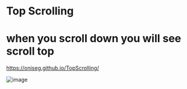 # Top Scrolling
# when you scroll down you will see scroll top

https://oniseg.github.io/TopScrolling/

![image](https://user-images.githubusercontent.com/35266228/207595986-e8457d00-7e1b-42fe-9d17-9c51a06a7041.png)
